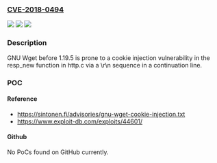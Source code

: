 ### [CVE-2018-0494](https://cve.mitre.org/cgi-bin/cvename.cgi?name=CVE-2018-0494)
![](https://img.shields.io/static/v1?label=Product&message=WGet&color=blue)
![](https://img.shields.io/static/v1?label=Version&message=n%2Fa&color=blue)
![](https://img.shields.io/static/v1?label=Vulnerability&message=cookie%20injection&color=brighgreen)

### Description

GNU Wget before 1.19.5 is prone to a cookie injection vulnerability in the resp_new function in http.c via a \r\n sequence in a continuation line.

### POC

#### Reference
- https://sintonen.fi/advisories/gnu-wget-cookie-injection.txt
- https://www.exploit-db.com/exploits/44601/

#### Github
No PoCs found on GitHub currently.


